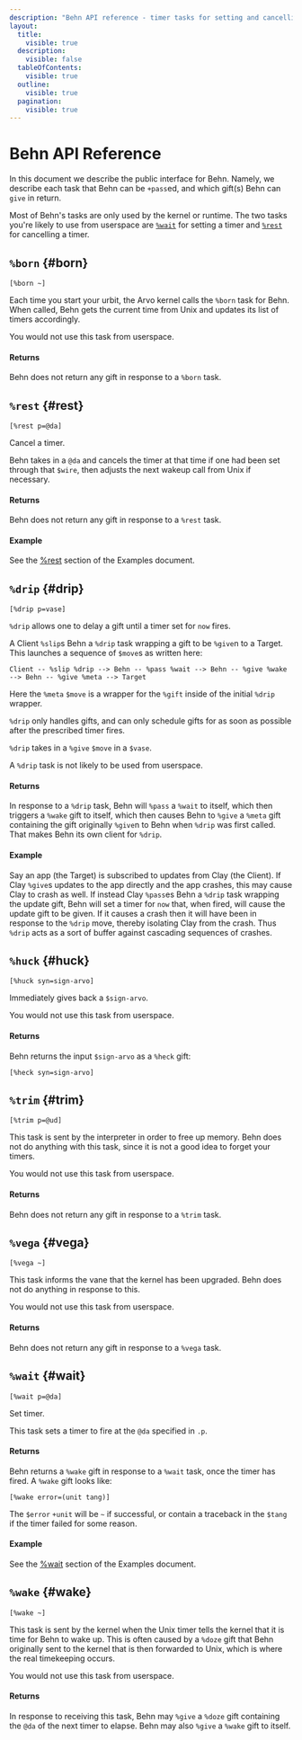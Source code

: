 ```yaml
---
description: "Behn API reference - timer tasks for setting and cancelling timers, scheduling events, and time management."
layout:
  title:
    visible: true
  description:
    visible: false
  tableOfContents:
    visible: true
  outline:
    visible: true
  pagination:
    visible: true
---
```


# Behn API Reference

In this document we describe the public interface for Behn. Namely, we describe each task that Behn can be `+pass`ed, and which gift(s) Behn can `give` in return.

Most of Behn's tasks are only used by the kernel or runtime. The two tasks you're likely to use from userspace are [`%wait`](#wait) for setting a timer and [`%rest`](#rest) for cancelling a timer.

## `%born` {#born}

```hoon
[%born ~]
```

Each time you start your urbit, the Arvo kernel calls the `%born` task for Behn. When called, Behn gets the current time from Unix and updates its list of timers accordingly.

You would not use this task from userspace.

#### Returns

Behn does not return any gift in response to a `%born` task.

## `%rest` {#rest}

```hoon
[%rest p=@da]
```

Cancel a timer.

Behn takes in a `@da` and cancels the timer at that time if one had been set through that `$wire`, then adjusts the next wakeup call from Unix if necessary.

#### Returns

Behn does not return any gift in response to a `%rest` task.

#### Example

See the [%rest](examples.md#rest) section of the Examples document.

## `%drip` {#drip}

```hoon
[%drip p=vase]
```

`%drip` allows one to delay a gift until a timer set for `now` fires.

A Client `%slip`s Behn a `%drip` task wrapping a gift to be `%give`n to a Target. This launches a sequence of `$move`s as written here:

```
Client -- %slip %drip --> Behn -- %pass %wait --> Behn -- %give %wake --> Behn -- %give %meta --> Target
```

Here the `%meta` `$move` is a wrapper for the `%gift` inside of the initial `%drip` wrapper.

`%drip` only handles gifts, and can only schedule gifts for as soon as possible after the prescribed timer fires.

`%drip` takes in a `%give` `$move` in a `$vase`.

A `%drip` task is not likely to be used from userspace.

#### Returns

In response to a `%drip` task, Behn will `%pass` a `%wait` to itself, which then triggers a `%wake` gift to itself, which then causes Behn to `%give` a `%meta` gift containing the gift originally `%give`n to Behn when `%drip` was first called. That makes Behn its own client for `%drip`.

#### Example

Say an app (the Target) is subscribed to updates from Clay (the Client). If Clay `%give`s updates to the app directly and the app crashes, this may cause Clay to crash as well. If instead Clay `%pass`es Behn a `%drip` task wrapping the update gift, Behn will set a timer for `now` that, when fired, will cause the update gift to be given. If it causes a crash then it will have been in response to the `%drip` move, thereby isolating Clay from the crash. Thus `%drip` acts as a sort of buffer against cascading sequences of crashes.

## `%huck` {#huck}

```hoon
[%huck syn=sign-arvo]
```

Immediately gives back a `$sign-arvo`.

You would not use this task from userspace.

#### Returns

Behn returns the input `$sign-arvo` as a `%heck` gift:

```hoon
[%heck syn=sign-arvo]
```

## `%trim` {#trim}

```hoon
[%trim p=@ud]
```

This task is sent by the interpreter in order to free up memory. Behn does not do anything with this task, since it is not a good idea to forget your timers.

You would not use this task from userspace.

#### Returns

Behn does not return any gift in response to a `%trim` task.

## `%vega` {#vega}

```hoon
[%vega ~]
```

This task informs the vane that the kernel has been upgraded. Behn does not do anything in response to this.

You would not use this task from userspace.

#### Returns

Behn does not return any gift in response to a `%vega` task.

## `%wait` {#wait}

```hoon
[%wait p=@da]
```

Set timer.

This task sets a timer to fire at the `@da` specified in `.p`.

#### Returns

Behn returns a `%wake` gift in response to a `%wait` task, once the timer has fired. A `%wake` gift looks like:

```hoon
[%wake error=(unit tang)]
```

The `$error` `+unit` will be `~` if successful, or contain a traceback in the `$tang` if the timer failed for some reason.

#### Example

See the [%wait](examples.md#wait) section of the Examples document.

## `%wake` {#wake}

```hoon
[%wake ~]
```

This task is sent by the kernel when the Unix timer tells the kernel that it is time for Behn to wake up. This is often caused by a `%doze` gift that Behn originally sent to the kernel that is then forwarded to Unix, which is where the real timekeeping occurs.

You would not use this task from userspace.

#### Returns

In response to receiving this task, Behn may `%give` a `%doze` gift containing the `@da` of the next timer to elapse. Behn may also `%give` a `%wake` gift to itself.
